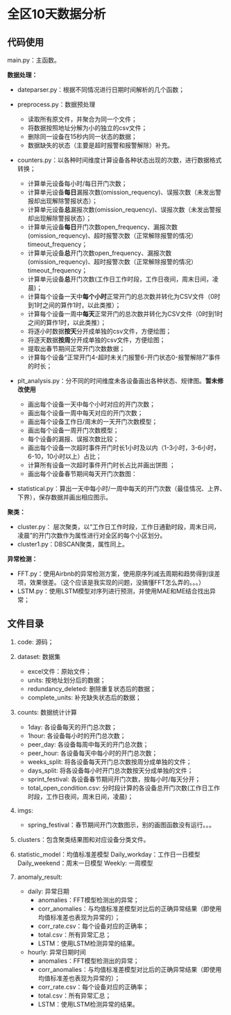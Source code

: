 # 全区10天数据分析

## 代码使用

main.py：主函数。

**数据处理：**
- dateparser.py：根据不同情况进行日期时间解析的几个函数；

- preprocess.py：数据预处理
	- 读取所有原文件，并聚合为同一个文件；
	- 将数据按照地址分解为小的独立的csv文件；
	- 删除同一设备在15秒内同一状态的数据；
	- 数据缺失的状态（主要是超时报警和报警解除）补充。

- counters.py：以各种时间维度计算设备各种状态出现的次数，进行数据格式转换；
	- 计算单元设备每小时/每日开门次数；
	- 计算单元设备**每日**漏报次数(omission_requency)、误报次数（未发出警报却出现解除警报状态）；
	- 计算单元设备**总**漏报次数(omission_requency)、误报次数（未发出警报却出现解除警报状态）；
	- 计算单元设备**每日**开门次数open_frequency、漏报次数(omission_requency)、超时报警次数（正常解除报警的情况）timeout_frequency；
	- 计算单元设备**总**开门次数open_frequency、漏报次数(omission_requency)、超时报警次数（正常解除报警的情况）timeout_frequency；
	- 计算单元设备**总**开门次数(工作日工作时段，工作日夜间，周末日间，凌晨)；
	- 计算每个设备一天中**每个小时**正常开门的总次数并转化为CSV文件（0时到1时之间的算作1时，以此类推）；
	- 计算每个设备一周中**每天**正常开门的总次数并转化为CSV文件（0时到1时之间的算作1时，以此类推）；
	- 将逐小时数据**按天**分开成单独的csv文件，方便绘图；
	- 将逐天数据**按周**分开成单独的csv文件，方便绘图；
	- 提取出春节期间正常开门次数数据；
	- 计算每个设备“正常开门4-超时未关门报警6-开门状态0-报警解除7”事件的时长；

- plt_analysis.py：分不同的时间维度未各设备画出各种状态、规律图。**暂未修改使用**
	- 画出每个设备一天中每个小时对应的开门次数；
	- 画出每个设备一周中每天对应的开门次数；
	- 画出每个设备工作日/周末的一天开门次数模型；
	- 画出每个设备一周开门次数模型；
	- 每个设备的漏报、误报次数比较；
	- 画出每个设备一次超时事件开门时长1小时及以内（1-3小时，3-6小时，6-10，10小时以上）占比；
	- 计算所有设备一次超时事件开门时长占比并画出饼图	；
	- 画出每个设备春节期间每天开门次数图：

- statistical.py：算出一天中每小时/一周中每天的开门次数（最佳情况、上界、下界），保存数据并画出相应图示。


**聚类：**
- cluster.py： 层次聚类，以“工作日工作时段，工作日通勤时段，周末日间，凌晨”的开门次数作为属性进行对全区的每个小区划分。
- cluster1.py：DBSCAN聚类，属性同上。


**异常检测：**
- FFT.py：使用Airbnb的异常检测方案，使用原序列减去周期和趋势得到误差项，效果很差。（这个应该是我实现的问题，没搞懂FFT怎么弄的。。。）
- LSTM.py：使用LSTM模型对序列进行预测，并使用MAE和ME结合找出异常；




## 文件目录
1. code: 源码；
2. dataset: 数据集
	- excel文件：原始文件；
	- units: 按地址划分后的数据；
	- redundancy_deleted: 删除重复状态后的数据；
	- complete_units: 补充缺失状态后的数据；
3. counts: 数据统计计算
	- 1day: 各设备每天的开门总次数；
	- 1hour: 各设备每小时的开门总次数；
	- peer_day: 各设备每周中每天的开门总次数；
	- peer_hour: 各设备每天中每小时的开门总次数；
	- weeks_split: 将各设备每天开门总次数按周分成单独的文件；
	- days_split: 将各设备每小时开门总次数按天分成单独的文件；
	- sprint_festival: 各设备春节期间开门次数，按每小时/每天分开；
	- total_open_condition.csv: 分时段计算的各设备总开门次数(工作日工作时段，工作日夜间，周末日间，凌晨)；

4. imgs:
	- spring_festival：春节期间开门次数图示，别的画图函数没有运行。。。

5. clusters：包含聚类结果图和对应设备分类文件。

6. statistic_model：均值标准差模型
	Daily_workday：工作日一日模型
	Daily_weekend：周末一日模型
	Weekly: 一周模型

7. anomaly_result:
	- daily: 异常日期
		- anomalies：FFT模型检测出的异常；
		- corr_anomalies：与均值标准差模型对比后的正确异常结果（即使用均值标准差也表现为异常的）；
		- corr_rate.csv：每个设备对应的正确率；
		- total.csv：所有异常汇总；
		- LSTM：使用LSTM检测异常的结果。
	- hourly: 异常日期时间
		- anomalies：FFT模型检测出的异常；
		- corr_anomalies：与均值标准差模型对比后的正确异常结果（即使用均值标准差也表现为异常的）；
		- corr_rate.csv：每个设备对应的正确率；
		- total.csv：所有异常汇总；
		- LSTM：使用LSTM检测异常的结果。
